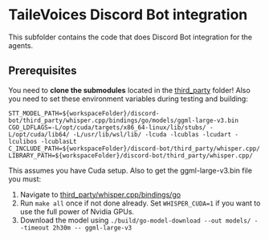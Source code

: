 # TaileVoices Discord Bot integration

This subfolder contains the code that does Discord Bot integration for the agents.

## Prerequisites

You need to **clone the submodules** located in the [third_party](./third_party/) folder!
Also you need to set these environment variables during testing and building:

```env
STT_MODEL_PATH=${workspaceFolder}/discord-bot/third_party/whisper.cpp/bindings/go/models/ggml-large-v3.bin
CGO_LDFLAGS=-L/opt/cuda/targets/x86_64-linux/lib/stubs/ -L/opt/cuda/lib64/ -L/usr/lib/wsl/lib/ -lcuda -lcublas -lcudart -lculibos -lcublasLt
C_INCLUDE_PATH=${workspaceFolder}/discord-bot/third_party/whisper.cpp/
LIBRARY_PATH=${workspaceFolder}/discord-bot/third_party/whisper.cpp/
```

This assumes you have Cuda setup. Also to get the ggml-large-v3.bin file you must:

1. Navigate to [third_party/whisper.cpp/bindings/go](./third_party/whisper.cpp/bindings/go/)
2. Run `make all` once if not done already. Set `WHISPER_CUDA=1` if you want to use the full power of Nvidia GPUs.
3. Download the model using `./build/go-model-download --out models/ --timeout 2h30m -- ggml-large-v3`
